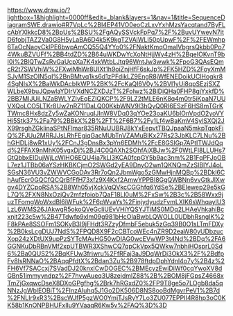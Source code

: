 https://www.draw.io/?lightbox=1&highlight=0000ff&edit=_blank&layers=1&nav=1&title=SequenceDiagramSWE.drawio#R7VpLc%2BI4EP41VO0eoCzLxvYxhMzsYacqtand7ByFLcAbYXlkkcD8%2BpUs%2BSU%2FgAQySSVckFpPq7%2F%2BuvUYwevN7itD6fobjTAZ2Va0G8H5yLaBA6D4k5K9kgT2VAlWLI50pUpwF%2F%2FEWmhp6TaOcNaoyCklPE6bwpAmCQ55Q4YYo0%2FNaktKmqOmaIVbgrsQkbb0Po74WkuBZVUFf%2BB4tdZD%2B64uWKDwYcXoNtHjjWy4zH%2BqeIOKvnT9bI0i%2BlQTwZsRvGaUcpXa7K4xkWtbLJtq96WntJw3wwk%2FpoG3QAsEQmcR2t7SWVhjW%2FXwiMhWr8UIXt1h9oiZnjHfF6skJp%2FK5HZD%2FoyXmMSJyM1SzOIN5qI%2BnBMtvq1ks6d1zPFdikLZ9EngR8jWfENEDoikUClHogkr84SgNIsX%2BaiWkDAcblkWP%2BK%2FcKaQI6V0y%2BVI1yUi8qpSEzjSXZWLbeX9buJQpwlaYDIrVXdNCZXDJzT%2FoIwz%2BlDiQHa0FHP8gjYxkfD%2BB7MIJUiLNZaBWLYZIvEqEZlQKCP%2F9LZ2tMLE6nK8q4m0tr5iKpaN7UUVXQoLCO5LTKr8Uw2nRZ11DaLQ00KkbWNV9l3hQyQ0RI6ESzF6HS8mTGrKTWmc8Hx8dzZy5wZaKONruqIJInW8VDq03qYOe23oaKU6blOnVpdO2yoVYHi5Stk37%2Fa79%2BBkX%2B%2FT%2F6B7%2Fy1Lf4wBaKmV4SylSXQj2JX99rsghZGklinaSPtNFlmar835RNuUUBRJ8kYxEepvtTBQJpaaN5mkpTqpkFiQ%2FJUu2MRRJJsLRhFEgiqGacMUbTnVZAMuBIKx27Rs23JbKLC7LNu%2BhGHDLj8wR1xUy%2FCnJ3gDnsBx3pYn6EDMh%2FcE8GSlGp7APtITWJdQqd%2FFAX9nMhK05vgxDj%2BJ4C0QAXh2SOhfAjXBJw%2F0WtLFI8LLUHs7GtQbbxEIDujWjLcWlHO6EQU4ia7kLl3KCA0fcpGY5b9ac3nm%2B1FqPFJpOBL7ez1JTBb06aYSzHKBKCjmO2SWGd2yEA9DnyO2wn1QKNQmZzSIBIYJ4oLSGsN36VU3vZWWVCGoDAv3Rr7oQn2JbmWgo5zGMwHjnMQBp%2BDkl6ChAufEcr0GQCfQCQrBfFfH73xfz9X4Kxf2AmwYPPBI8GgQWBNn6vvGtkJlXwgv4DYZCpoRSA%2B8Wh05vjXckVqQVkcCGGhfq6YdSe%2BEIewep29e5kGL7Q%2FXN8NxOzjQv2mfzfoiob7QaF18Ll0uM%2FxSw%2B3c%2B58Wxx9juzTFomgWoWxdBl6iWFuk%2F6pWvaYs%2FinjydyudzFvmLXIK6sWhqaylU3LzL6WMS26JAkwgR5okoQVeGcliUEvVHiYQSYJTiMS0MDq2LHAeVhkahiBcxnjt223c5w%2B47Tdwfp9xlm09g981bHcOIaBwbLQWOLL0UDbhRsngIK%2F8kPAe8SSOFm1SOKyB3I9jFHdt3RZzyDfmbF5ebuk5zGq39B0O1sLTmFDXy%2B0ksLcgDUJ7NdS%2FPQD8X9F2cCBTcoWEc4nZR9D2eaW80yUDbzucXop24zXDtUX9upPzSYTcMAvHG50wDlAG0wcEVwWP3t4Nd%2BDq%2FA6GGNKuDbRBnVMf2xpUTBWR3XShwCQ7qpCkVpx5QWkw7nbhiHOsprL0Sd6%2Ba0QUS2%2BqKFUw3friwru%2FfRFaj3aJ9DqWrDj3OkX3%2F%2BdfpFv8lsRNNaO%2BAqqPfdtX%2Bdan3Zu%2B978ftdpDphYdnl4o7y%2B4z%2FH6Vf7SACcxj7SVadDJ20knxlCwDOGEC%2BMEcyzEwiDiWf0cqYwoXV8dGBn51immyyndpz%2F7hvwAueq3U8zejdmlZ88%2B%2BOM8jFGpsZ4668xTmZjGxqwcDseX8DXpGPgfhg%2Brk7hRGxdZ0%2FP9T8ge5o7LOgb8da5qNNzJgWblEOBiT%2FInzAIuhq5J1Go2DK506D8NS8ooBdMgvrPeV1%2B7d%2FNLIr9xR3%2BscWJfP5gzWO0YmjTJsRyY7Lo3ZU077EPPII4R8hp3oC0KK58b1KnONPBHUFxIlu9YVaaqR6Kw5v%2FAQ%3D%3D
